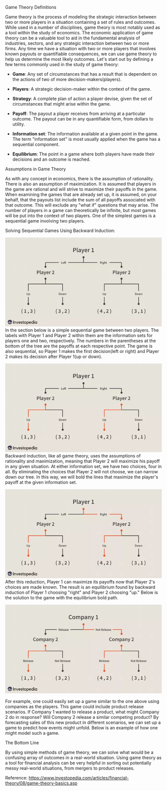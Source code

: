 Game Theory Definitions

Game theory is the process of modeling the strategic interaction between
two or more players in a situation containing a set of rules and
outcomes. While used in a number of disciplines, game theory is most
notably used as a tool within the study of economics. The economic
application of game theory can be a valuable tool to aid in the
fundamental analysis of industries, sectors, and any strategic
interaction between two or more firms. Any time we have a situation with
two or more players that involves known payouts or quantifiable
consequences, we can use game theory to help us determine the most
likely outcomes. Let\'s start out by defining a few terms commonly used
in the study of game theory:

-   **Game**: Any set of circumstances that has a result that is
    dependent on the actions of two of more decision-makers(players).

-   **Players**: A strategic decision-maker within the context of the
    game.

-   **Strategy**: A complete plan of action a player devise, given the
    set of circumstances that might arise within the game.

-   **Payoff**: The payout a player receives from arriving at a
    particular outcome. The payout can be in any quantifiable form, from
    dollars to utility.

-   **Information set**: The information available at a given point in
    the game. The term "information set" is most usually applied when
    the game has a sequential component.

-   **Equilibrium**: The point in a game where both players have made
    their decisions and an outcome is reached.

Assumptions in Game Theory

As with any concept in economics, there is the assumption of
rationality. There is also an assumption of maximization. It is assumed
that players in the game are rational and will strive to maximize their
payoffs in the game. When examining the games that are already set up,
it is assumed, on your behalf, that the payouts list include the sum of
all payoffs associated with that outcome. This will exclude any \"what
if\" questions that may arise. The number of players in a game can
theoretically be infinite, but most games will be put into the context
of two players. One of the simplest games is a sequential game involving
two players.

Solving Sequential Games Using Backward Induction:

![](.//media/image1.png)In the section below is a simple sequential
game between two players. The labels with Player 1 and Player 2 within
them are the information sets for players one and two, respectively. The
numbers in the parentheses at the bottom of the tree are the payoffs at
each respective point. The game is also sequential, so Player 1 makes
the first decision(left or right) and Player 2 makes its decision after
Player 1(up or down).

![](.//media/image2.png)Backward
induction, like all game theory, uses the assumptions of rationality and
maximization, meaning that Player 2 will maximize his payoff in any
given situation. At either information set, we have two choices, four in
all. By eliminating the choices that Player 2 will not choose, we can
narrow down our tree. In this way, we will bold the lines that maximize
the player\'s payoff at the given information set.

![](.//media/image3.png)After this reduction, Player 1 can maximize
its payoffs now that Player 2\'s choices are made known. The result is
an equilibrium found by backward induction of Player 1 choosing
\"right\" and Player 2 choosing \"up.\" Below is the solution to the
game with the equilibrium bold path.

![](.//media/image4.png)

For example, one could easily set up a game similar to the one above
using companies as the players. This game could include product release
scenarios. If Company 1 wanted to release a product, what might Company
2 do in response? Will Company 2 release a similar competing product? By
forecasting sales of this new product in different scenarios, we can set
up a game to predict how events might unfold. Below is an example of how
one might model such a game.

The Bottom Line

By using simple methods of game theory, we can solve what would be a
confusing array of outcomes in a real-world situation. Using game theory
as a tool for financial analysis can be very helpful in sorting out
potentially messy real-world situations, from mergers to product
releases.

Reference:
https://www.investopedia.com/articles/financial-theory/08/game-theory-basics.asp
